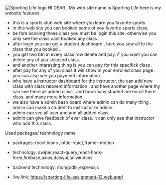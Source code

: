 ![Sporting Life logo ](https://encrypted-tbn0.gstatic.com/images?q=tbn:ANd9GcSs34khfWsn65L1naIMPzrqdJ-ipueB4gRz6A&usqp=CAU)
HI DEAR ,
My web site name is Sporting Life
here is my website features
* this is a sports club web site where you learn you favorite sports.
* in this web site you can booked some of you favorite sports class.
* be fore booking those class you must be login this site. otherwise you only see the class cant booked any class .
* after login you can get a student dashboard . here you sow all fo the class that you booked .
* you get two btn in every class row delete and pay. if you want you can delete any of you selacted class.
* and another intarasting thing is you can pay for this spacifick class .
* after pay for any of you class it will show in your enrolled class page . you can also see you payment information.
* whe have a instructor dashboard for the instructor. the can add new class with class relavent information . and have another page where thy can see there all added class . and how many student are enroll there class. and many more information.
* we also have a admin bash board where admin can do many thing . admin can make a student to instructor or admin .
* admin can see all user and and all added class. 
* admin can give feedback of ever class. it can only see that instructor who add this class.

Used packages/ technology name
* packages: react icons ,lottie-react,framer-motion 
* technology: swiper,react-query,react-hook-form,firebase,axios,daisyui,tailwindcss 
* backend technology: mongodb ,expressjs 

* live link:  https://sporting-life-assignment-12.web.app/